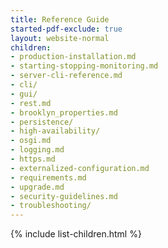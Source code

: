 ```yaml
---
title: Reference Guide
started-pdf-exclude: true
layout: website-normal
children:
- production-installation.md
- starting-stopping-monitoring.md
- server-cli-reference.md
- cli/
- gui/
- rest.md
- brooklyn_properties.md
- persistence/
- high-availability/
- osgi.md
- logging.md
- https.md
- externalized-configuration.md
- requirements.md
- upgrade.md
- security-guidelines.md
- troubleshooting/
---
```


{% include list-children.html %}
